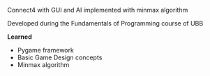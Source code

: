 Connect4 with GUI and AI implemented with minmax algorithm


Developed during the Fundamentals of Programming course of UBB

**Learned**
* Pygame framework
* Basic Game Design concepts
* Minmax algorithm
